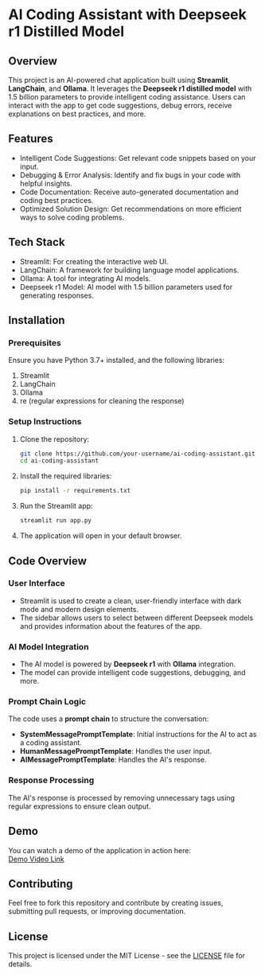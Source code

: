 
# AI Coding Assistant with Deepseek r1 Distilled Model

## Overview
This project is an AI-powered chat application built using **Streamlit**, **LangChain**, and **Ollama**. It leverages the **Deepseek r1 distilled model** with 1.5 billion parameters to provide intelligent coding assistance. Users can interact with the app to get code suggestions, debug errors, receive explanations on best practices, and more.

## Features
- Intelligent Code Suggestions: Get relevant code snippets based on your input.
- Debugging & Error Analysis: Identify and fix bugs in your code with helpful insights.
- Code Documentation: Receive auto-generated documentation and coding best practices.
- Optimized Solution Design: Get recommendations on more efficient ways to solve coding problems.

## Tech Stack
- Streamlit: For creating the interactive web UI.
- LangChain: A framework for building language model applications.
- Ollama: A tool for integrating AI models.
- Deepseek r1 Model: AI model with 1.5 billion parameters used for generating responses.

## Installation

### Prerequisites
Ensure you have Python 3.7+ installed, and the following libraries:

1. Streamlit
2. LangChain
3. Ollama
4. re (regular expressions for cleaning the response)

### Setup Instructions

1. Clone the repository:
   ```bash
   git clone https://github.com/your-username/ai-coding-assistant.git
   cd ai-coding-assistant
   ```

2. Install the required libraries:
   ```bash
   pip install -r requirements.txt
   ```

3. Run the Streamlit app:
   ```bash
   streamlit run app.py
   ```

4. The application will open in your default browser.

## Code Overview

### User Interface
- Streamlit is used to create a clean, user-friendly interface with dark mode and modern design elements.
- The sidebar allows users to select between different Deepseek models and provides information about the features of the app.

### AI Model Integration
- The AI model is powered by **Deepseek r1** with **Ollama** integration.
- The model can provide intelligent code suggestions, debugging, and more.

### Prompt Chain Logic
The code uses a **prompt chain** to structure the conversation:
- **SystemMessagePromptTemplate**: Initial instructions for the AI to act as a coding assistant.
- **HumanMessagePromptTemplate**: Handles the user input.
- **AIMessagePromptTemplate**: Handles the AI's response.

### Response Processing
The AI's response is processed by removing unnecessary tags using regular expressions to ensure clean output.

## Demo
You can watch a demo of the application in action here:  
[Demo Video Link](https://drive.google.com/file/d/1WXYYQF6syv7m9H1nc4HNpzY4dM8IVgsE/view?usp=sharing)

## Contributing
Feel free to fork this repository and contribute by creating issues, submitting pull requests, or improving documentation.

## License
This project is licensed under the MIT License - see the [LICENSE](LICENSE) file for details.

